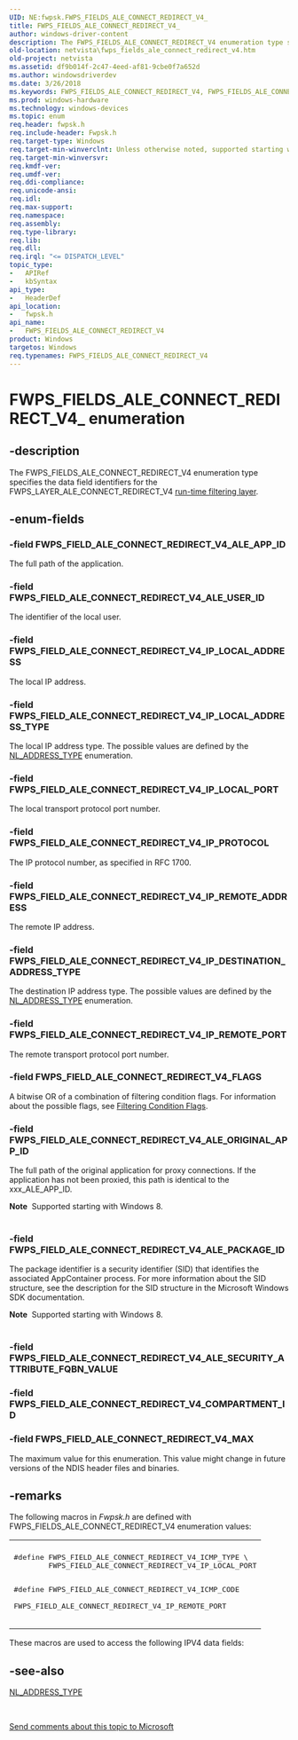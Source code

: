 ```yaml
---
UID: NE:fwpsk.FWPS_FIELDS_ALE_CONNECT_REDIRECT_V4_
title: FWPS_FIELDS_ALE_CONNECT_REDIRECT_V4_
author: windows-driver-content
description: The FWPS_FIELDS_ALE_CONNECT_REDIRECT_V4 enumeration type specifies the data field identifiers for the FWPS_LAYER_ALE_CONNECT_REDIRECT_V4 run-time filtering layer.
old-location: netvista\fwps_fields_ale_connect_redirect_v4.htm
old-project: netvista
ms.assetid: df9b014f-2c47-4eed-af81-9cbe0f7a652d
ms.author: windowsdriverdev
ms.date: 3/26/2018
ms.keywords: FWPS_FIELDS_ALE_CONNECT_REDIRECT_V4, FWPS_FIELDS_ALE_CONNECT_REDIRECT_V4 enumeration [Network Drivers Starting with Windows Vista], FWPS_FIELDS_ALE_CONNECT_REDIRECT_V4_, FWPS_FIELD_ALE_CONNECT_REDIRECT_V4_ALE_APP_ID, FWPS_FIELD_ALE_CONNECT_REDIRECT_V4_ALE_ORIGINAL_APP_ID, FWPS_FIELD_ALE_CONNECT_REDIRECT_V4_ALE_PACKAGE_ID, FWPS_FIELD_ALE_CONNECT_REDIRECT_V4_ALE_USER_ID, FWPS_FIELD_ALE_CONNECT_REDIRECT_V4_FLAGS, FWPS_FIELD_ALE_CONNECT_REDIRECT_V4_IP_DESTINATION_ADDRESS_TYPE, FWPS_FIELD_ALE_CONNECT_REDIRECT_V4_IP_LOCAL_ADDRESS, FWPS_FIELD_ALE_CONNECT_REDIRECT_V4_IP_LOCAL_ADDRESS_TYPE, FWPS_FIELD_ALE_CONNECT_REDIRECT_V4_IP_LOCAL_PORT, FWPS_FIELD_ALE_CONNECT_REDIRECT_V4_IP_PROTOCOL, FWPS_FIELD_ALE_CONNECT_REDIRECT_V4_IP_REMOTE_ADDRESS, FWPS_FIELD_ALE_CONNECT_REDIRECT_V4_IP_REMOTE_PORT, FWPS_FIELD_ALE_CONNECT_REDIRECT_V4_MAX, fwpsk/FWPS_FIELDS_ALE_CONNECT_REDIRECT_V4, fwpsk/FWPS_FIELD_ALE_CONNECT_REDIRECT_V4_ALE_APP_ID, fwpsk/FWPS_FIELD_ALE_CONNECT_REDIRECT_V4_ALE_ORIGINAL_APP_ID, fwpsk/FWPS_FIELD_ALE_CONNECT_REDIRECT_V4_ALE_PACKAGE_ID, fwpsk/FWPS_FIELD_ALE_CONNECT_REDIRECT_V4_ALE_USER_ID, fwpsk/FWPS_FIELD_ALE_CONNECT_REDIRECT_V4_FLAGS, fwpsk/FWPS_FIELD_ALE_CONNECT_REDIRECT_V4_IP_DESTINATION_ADDRESS_TYPE, fwpsk/FWPS_FIELD_ALE_CONNECT_REDIRECT_V4_IP_LOCAL_ADDRESS, fwpsk/FWPS_FIELD_ALE_CONNECT_REDIRECT_V4_IP_LOCAL_ADDRESS_TYPE, fwpsk/FWPS_FIELD_ALE_CONNECT_REDIRECT_V4_IP_LOCAL_PORT, fwpsk/FWPS_FIELD_ALE_CONNECT_REDIRECT_V4_IP_PROTOCOL, fwpsk/FWPS_FIELD_ALE_CONNECT_REDIRECT_V4_IP_REMOTE_ADDRESS, fwpsk/FWPS_FIELD_ALE_CONNECT_REDIRECT_V4_IP_REMOTE_PORT, fwpsk/FWPS_FIELD_ALE_CONNECT_REDIRECT_V4_MAX, netvista.fwps_fields_ale_connect_redirect_v4, wfp_ref_5_const_3_data_fields_f9393198-b18c-41f3-9a21-d9156f377121.xml
ms.prod: windows-hardware
ms.technology: windows-devices
ms.topic: enum
req.header: fwpsk.h
req.include-header: Fwpsk.h
req.target-type: Windows
req.target-min-winverclnt: Unless otherwise noted, supported starting with Windows 7.
req.target-min-winversvr: 
req.kmdf-ver: 
req.umdf-ver: 
req.ddi-compliance: 
req.unicode-ansi: 
req.idl: 
req.max-support: 
req.namespace: 
req.assembly: 
req.type-library: 
req.lib: 
req.dll: 
req.irql: "<= DISPATCH_LEVEL"
topic_type:
-	APIRef
-	kbSyntax
api_type:
-	HeaderDef
api_location:
-	fwpsk.h
api_name:
-	FWPS_FIELDS_ALE_CONNECT_REDIRECT_V4
product: Windows
targetos: Windows
req.typenames: FWPS_FIELDS_ALE_CONNECT_REDIRECT_V4
---
```


# FWPS_FIELDS_ALE_CONNECT_REDIRECT_V4_ enumeration


## -description


The FWPS_FIELDS_ALE_CONNECT_REDIRECT_V4 enumeration type specifies the data field identifiers for the
  FWPS_LAYER_ALE_CONNECT_REDIRECT_V4 
  <a href="https://msdn.microsoft.com/en-us/library/windows/desktop/aa366492">run-time filtering layer</a>.


## -enum-fields




### -field FWPS_FIELD_ALE_CONNECT_REDIRECT_V4_ALE_APP_ID

The full path of the application.


### -field FWPS_FIELD_ALE_CONNECT_REDIRECT_V4_ALE_USER_ID

The identifier of the local user.


### -field FWPS_FIELD_ALE_CONNECT_REDIRECT_V4_IP_LOCAL_ADDRESS

The local IP address.


### -field FWPS_FIELD_ALE_CONNECT_REDIRECT_V4_IP_LOCAL_ADDRESS_TYPE

The local IP address type. The possible values are defined by the 
     <a href="https://msdn.microsoft.com/library/windows/hardware/ff568757">NL_ADDRESS_TYPE</a> enumeration.


### -field FWPS_FIELD_ALE_CONNECT_REDIRECT_V4_IP_LOCAL_PORT

The local transport protocol port number.


### -field FWPS_FIELD_ALE_CONNECT_REDIRECT_V4_IP_PROTOCOL

The IP protocol number, as specified in RFC 1700.


### -field FWPS_FIELD_ALE_CONNECT_REDIRECT_V4_IP_REMOTE_ADDRESS

The remote IP address.


### -field FWPS_FIELD_ALE_CONNECT_REDIRECT_V4_IP_DESTINATION_ADDRESS_TYPE

The destination IP address type. The possible values are defined by the 
     <a href="https://msdn.microsoft.com/library/windows/hardware/ff568757">NL_ADDRESS_TYPE</a> enumeration.


### -field FWPS_FIELD_ALE_CONNECT_REDIRECT_V4_IP_REMOTE_PORT

The remote transport protocol port number.


### -field FWPS_FIELD_ALE_CONNECT_REDIRECT_V4_FLAGS

A bitwise OR of a combination of filtering condition flags. For information about the possible
     flags, see 
     <a href="https://msdn.microsoft.com/library/windows/hardware/ff549942">Filtering Condition Flags</a>.


### -field FWPS_FIELD_ALE_CONNECT_REDIRECT_V4_ALE_ORIGINAL_APP_ID

The full path of the original application for proxy connections. If the application has not been proxied, this path is identical to the xxx_ALE_APP_ID.

<div class="alert"><b>Note</b>  Supported starting with Windows 8.</div>
<div> </div>

### -field FWPS_FIELD_ALE_CONNECT_REDIRECT_V4_ALE_PACKAGE_ID

The package identifier is a security identifier (SID) that identifies the associated AppContainer process. For more information about the SID structure, see the description for the SID structure in the Microsoft Windows SDK documentation.

<div class="alert"><b>Note</b>  Supported starting with Windows 8.</div>
<div> </div>

### -field FWPS_FIELD_ALE_CONNECT_REDIRECT_V4_ALE_SECURITY_ATTRIBUTE_FQBN_VALUE


### -field FWPS_FIELD_ALE_CONNECT_REDIRECT_V4_COMPARTMENT_ID


### -field FWPS_FIELD_ALE_CONNECT_REDIRECT_V4_MAX

The maximum value for this enumeration. This value might change in future versions of the NDIS
     header files and binaries.


## -remarks



The following macros in 
    <i>Fwpsk.h</i> are defined with FWPS_FIELDS_ALE_CONNECT_REDIRECT_V4 enumeration
    values:

<div class="code"><span codelanguage=""><table>
<tr>
<th></th>
</tr>
<tr>
<td>
<pre>
#define FWPS_FIELD_ALE_CONNECT_REDIRECT_V4_ICMP_TYPE \
        FWPS_FIELD_ALE_CONNECT_REDIRECT_V4_IP_LOCAL_PORT

#define FWPS_FIELD_ALE_CONNECT_REDIRECT_V4_ICMP_CODE \
        FWPS_FIELD_ALE_CONNECT_REDIRECT_V4_IP_REMOTE_PORT
</pre>
</td>
</tr>
</table></span></div>
These macros are used to access the following IPV4 data fields:






## -see-also




<a href="https://msdn.microsoft.com/library/windows/hardware/ff568757">NL_ADDRESS_TYPE</a>
 

 

<a href="mailto:wsddocfb@microsoft.com?subject=Documentation%20feedback [netvista\netvista]:%20FWPS_FIELDS_ALE_CONNECT_REDIRECT_V4 enumeration%20 RELEASE:%20(3/26/2018)&amp;body=%0A%0APRIVACY STATEMENT%0A%0AWe use your feedback to improve the documentation. We don't use your email address for any other purpose, and we'll remove your email address from our system after the issue that you're reporting is fixed. While we're working to fix this issue, we might send you an email message to ask for more info. Later, we might also send you an email message to let you know that we've addressed your feedback.%0A%0AFor more info about Microsoft's privacy policy, see http://privacy.microsoft.com/en-us/default.aspx." title="Send comments about this topic to Microsoft">Send comments about this topic to Microsoft</a>

